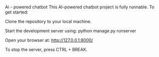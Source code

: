 Ai - powered chatbot 
This AI-powered chatbot project is fully runnable. To get started:

Clone the repository to your local machine.

Start the development server using:
python manage.py runserver

Open your browser at: http://127.0.0.1:8000/

To stop the server, press CTRL + BREAK.
